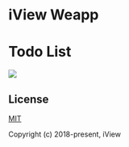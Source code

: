 # iView Weapp

# Todo List
![](https://raw.githubusercontent.com/TalkingData/iview-weapp/master/assets/iview-weapp.png)

## License
[MIT](http://opensource.org/licenses/MIT)

Copyright (c) 2018-present, iView
